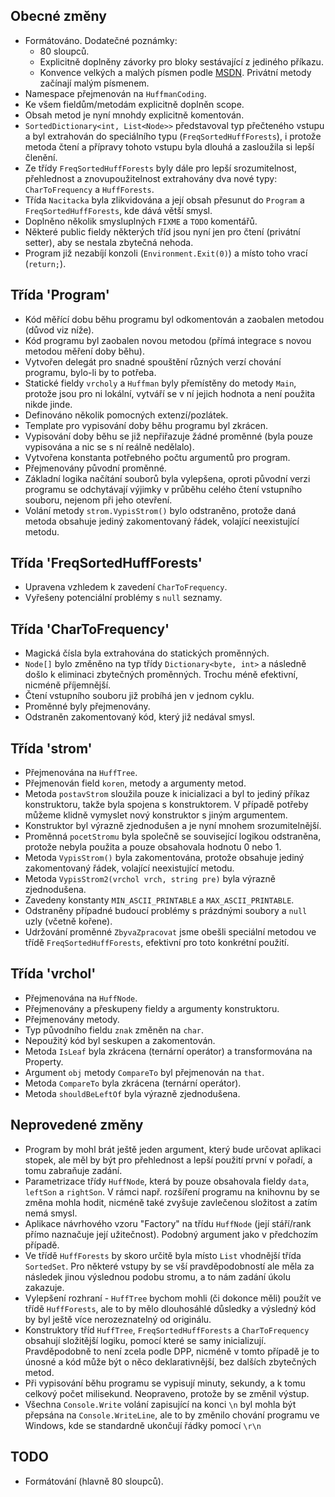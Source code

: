 ## Obecné změny

* Formátováno. Dodatečné poznámky:
    * 80 sloupců.
    * Explicitně doplněny závorky pro bloky sestávající z jediného příkazu.
    * Konvence velkých a malých písmen podle [MSDN](https://msdn.microsoft.com/en-us/library/ms229043.aspx). Privátní metody
začínají malým písmenem.
* Namespace přejmenován na `HuffmanCoding`.
* Ke všem fieldům/metodám explicitně doplněn scope.
* Obsah metod je nyní mnohdy explicitně komentován.
* `SortedDictionary<int, List<Node>>` představoval typ přečteného vstupu a byl
extrahován do speciálního typu (`FreqSortedHuffForests`), i protože metoda čtení
a přípravy tohoto vstupu byla dlouhá a zasloužila si lepší členění.
* Ze třídy `FreqSortedHuffForests` byly dále pro lepší srozumitelnost,
přehlednost a znovupoužitelnost extrahovány dva nové typy: `CharToFrequency` a
`HuffForests`.
* Třída `Nacitacka` byla zlikvidována a její obsah přesunut do `Program` a
`FreqSortedHuffForests`, kde dává větší smysl.
* Doplněno několik smysluplných `FIXME` a `TODO` komentářů.
* Některé public fieldy některých tříd jsou nyní jen pro čtení
(privátní setter), aby se nestala zbytečná nehoda.
* Program již nezabíjí konzoli (`Environment.Exit(0)`) a místo toho vrací
(`return;`).

## Třída 'Program'

* Kód měřící dobu běhu programu byl odkomentován a zaobalen metodou (důvod viz
níže).
* Kód programu byl zaobalen novou metodou (přímá integrace s novou metodou
měření doby běhu).
* Vytvořen delegát pro snadné spouštění různých verzí chování programu, bylo-li
by to potřeba.
* Statické fieldy `vrcholy` a `Huffman` byly přemístěny do metody `Main`,
protože jsou pro ni lokální, vytváří se v ní jejich hodnota a není použita nikde
jinde.
* Definováno několik pomocných extenzí/pozlátek.
* Template pro vypisování doby běhu programu byl zkrácen.
* Vypisování doby běhu se již nepřiřazuje žádné proměnné (byla pouze vypisována
a nic se s ní reálně nedělalo).
* Vytvořena konstanta potřebného počtu argumentů pro program.
* Přejmenovány původní proměnné.
* Základní logika načítání souborů byla vylepšena, oproti původní verzi
programu se odchytávají výjimky v průběhu celého čtení vstupního souboru,
nejenom při jeho otevření.
* Volání metody `strom.VypisStrom()` bylo odstraněno, protože daná metoda
obsahuje jediný zakomentovaný řádek, volající neexistující metodu.

## Třída 'FreqSortedHuffForests'

* Upravena vzhledem k zavedení `CharToFrequency`.
* Vyřešeny potenciální problémy s `null` seznamy.

## Třída 'CharToFrequency'

* Magická čísla byla extrahována do statických proměnných.
* `Node[]` bylo změněno na typ třídy `Dictionary<byte, int>` a následně došlo
k eliminaci zbytečných proměnných. Trochu méně efektivní, nicméně příjemnější.
* Čtení vstupního souboru již probíhá jen v jednom cyklu.
* Proměnné byly přejmenovány.
* Odstraněn zakomentovaný kód, který již nedával smysl.

## Třída 'strom'

* Přejmenována na `HuffTree`.
* Přejmenován field `koren`, metody a argumenty metod.
* Metoda `postavStrom` sloužila pouze k inicializaci a byl to jediný příkaz
konstruktoru, takže byla spojena s konstruktorem. V případě potřeby můžeme
klidně vymyslet nový konstruktor s jiným argumentem.
* Konstruktor byl výrazně zjednodušen a je nyní mnohem srozumitelnější.
* Proměnná `pocetStromu` byla společně se související logikou odstraněna,
protože nebyla použita a pouze obsahovala hodnotu 0 nebo 1.
* Metoda `VypisStrom()` byla zakomentována, protože obsahuje jediný
zakomentovaný řádek, volající neexistující metodu.
* Metoda `VypisStrom2(vrchol vrch, string pre)` byla výrazně zjednodušena.
* Zavedeny konstanty `MIN_ASCII_PRINTABLE` a `MAX_ASCII_PRINTABLE`.
* Odstraněny případné budoucí problémy s prázdnými soubory a `null` uzly (včetně kořene).
* Udržování proměnné `ZbyvaZpracovat` jsme obešli speciální metodou ve třídě
`FreqSortedHuffForests`, efektivní pro toto konkrétní použití.

## Třída 'vrchol'

* Přejmenována na `HuffNode`.
* Přejmenovány a přeskupeny fieldy a argumenty konstruktoru.
* Přejmenovány metody.
* Typ původního fieldu `znak` změněn na `char`.
* Nepoužitý kód byl seskupen a zakomentován.
* Metoda `IsLeaf` byla zkrácena (ternární operátor) a transformována na
Property.
* Argument `obj` metody `CompareTo` byl přejmenován na `that`.
* Metoda `CompareTo` byla zkrácena (ternární operátor).
* Metoda `shouldBeLeftOf` byla výrazně zjednodušena.

## Neprovedené změny

* Program by mohl brát ještě jeden argument, který bude určovat aplikaci stopek,
ale měl by být pro přehlednost a lepší použití první v pořadí, a tomu
zabraňuje zadání.
* Parametrizace třídy `HuffNode`, která by pouze obsahovala fieldy `data`, 
`leftSon` a `rightSon`. V rámci např. rozšíření programu na knihovnu by se změna
mohla hodit, nicméně také zvyšuje zavlečenou složitost a zatím nemá smysl.
* Aplikace návrhového vzoru "Factory" na třídu `HuffNode` (její stáří/rank
přímo naznačuje její užitečnost). Podobný argument jako v předchozím případě.
* Ve třídě `HuffForests` by skoro určitě byla místo `List` vhodnější třída
`SortedSet`. Pro některé vstupy by se vší pravděpodobností ale měla za
následek jinou výslednou podobu stromu, a to nám zadání úkolu zakazuje.
* Vylepšení rozhraní - `HuffTree` bychom mohli (či dokonce měli) použít ve třídě
`HuffForests`, ale to by mělo dlouhosáhlé důsledky a výsledný kód by byl ještě
více nerozeznatelný od originálu.
* Konstruktory tříd `HuffTree`, `FreqSortedHuffForests` a `CharToFrequency`
obsahují složitější logiku, pomocí které se samy inicializují. Pravděpodobně to
není zcela podle DPP, nicméně v tomto případě je to únosné a kód může být o
něco deklarativnější, bez dalších zbytečných metod.
* Při vypisování běhu programu se vypisují minuty, sekundy, a k tomu celkový
počet milisekund. Neopraveno, protože by se změnil výstup.
* Všechna `Console.Write` volání zapisující na konci `\n` byl mohla být
přepsána na `Console.WriteLine`, ale to by změnilo chování programu ve Windows,
kde se standardně ukončují řádky pomocí `\r\n`

## TODO

* Formátování (hlavně 80 sloupců).

